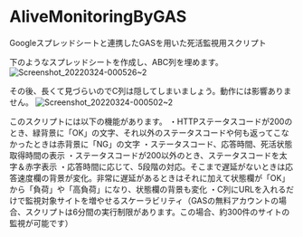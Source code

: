 # AliveMonitoringByGAS
Googleスプレッドシートと連携したGASを用いた死活監視用スクリプト
 
 下のようなスプレッドシートを作成し、ABC列を埋めます。
![Screenshot_20220324-000526~2](https://user-images.githubusercontent.com/63092685/159731877-a6ec7b67-ee4f-4591-857d-8918f3dc9748.png)

その後、長くて見づらいのでC列は隠してしまいましょう。動作には影響ありません。
![Screenshot_20220324-000502~2](https://user-images.githubusercontent.com/63092685/159732315-b7f802e1-f23f-46aa-aab2-c6f60441f333.png)


このスクリプトには以下の機能があります。
・HTTPステータスコードが200のとき、緑背景に「OK」の文字、それ以外のステータスコードや何も返ってこなかったときは赤背景に「NG」の文字
・ステータスコード、応答時間、死活状態取得時間の表示
・ステータスコードが200以外のとき、ステータスコードを太字＆赤字表示
・応答時間に応じて、5段階の対応。そこまで遅延がないときは応答速度欄の背景が変化。非常に遅延があるときはそれに加えて状態欄が「OK」から「負荷」や「高負荷」になり、状態欄の背景も変化
・C列にURLを入れるだけで監視対象サイトを増やせるスケーラビリティ（GASの無料アカウントの場合、スクリプトは6分間の実行制限があります。この場合、約300件のサイトの監視が可能です）
